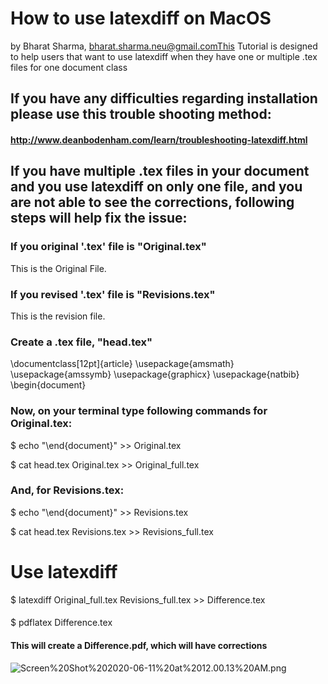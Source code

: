 # How to use latexdiff on MacOS
by Bharat Sharma, bharat.sharma.neu@gmail.comThis Tutorial is designed to help users that want to use latexdiff when they have one or multiple .tex files for one document class
## If you have any difficulties regarding installation please use this trouble shooting method:

#### http://www.deanbodenham.com/learn/troubleshooting-latexdiff.html

####   

## If you have multiple .tex files in your document and you use latexdiff on only one file, and you are not able to see the corrections, following steps will help fix the issue:

### If you original '.tex' file is "Original.tex"
This is the Original File.
### If you revised '.tex' file is "Revisions.tex"
This is the revision file.
### Create a .tex file, "head.tex"
\documentclass[12pt]{article} 
\usepackage{amsmath} 
\usepackage{amssymb} 
\usepackage{graphicx} 
\usepackage{natbib}
\begin{document}

### Now, on your terminal type following commands for Original.tex:

$ echo "\end{document}" >> Original.tex

$ cat head.tex Original.tex >> Original_full.tex 

### And, for Revisions.tex:
$ echo "\end{document}" >> Revisions.tex

$ cat head.tex Revisions.tex >> Revisions_full.tex 
#    

# Use latexdiff
$ latexdiff Original_full.tex Revisions_full.tex >> Difference.tex
####    
$ pdflatex Difference.tex
#### This will create a Difference.pdf, which will have corrections

![Screen%20Shot%202020-06-11%20at%2012.00.13%20AM.png](attachment:Screen%20Shot%202020-06-11%20at%2012.00.13%20AM.png)


```python

```
